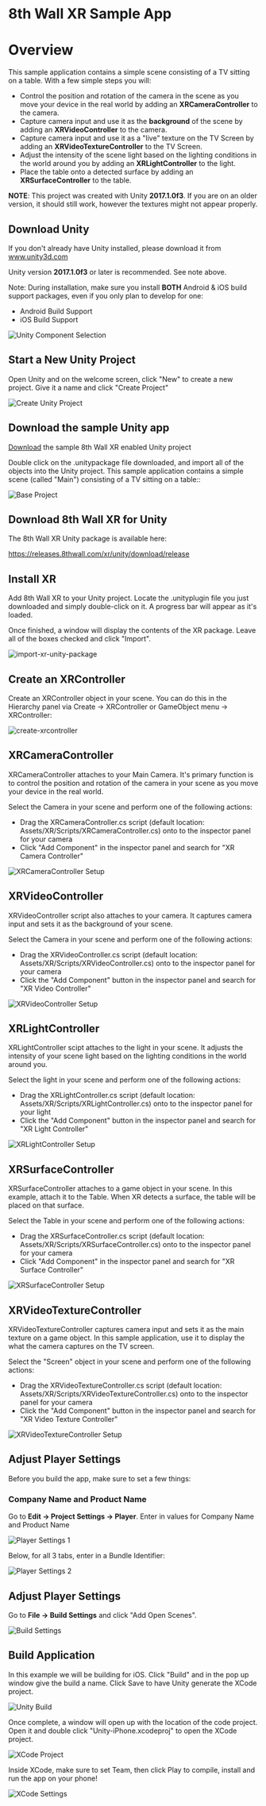 # 8th Wall XR Sample App

# Overview

This sample application contains a simple scene consisting of a TV sitting on a table.  With a few simple steps you will:

* Control the position and rotation of the camera in the scene as you move your device in the real world by adding an **XRCameraController** to the camera.
* Capture camera input and use it as the **background** of the scene by adding an **XRVideoController** to the camera.
* Capture camera input and use it as a "live" texture on the TV Screen by adding an **XRVideoTextureController** to the TV Screen.
* Adjust the intensity of the scene light based on the lighting conditions in the world around you by adding an **XRLightController** to the light.
* Place the table onto a detected surface by adding an **XRSurfaceController** to the table.

**NOTE**: This project was created with Unity **2017.1.0f3**. If you are on an older version, it should still work, however the textures might not appear properly.

## Download Unity

If you don't already have Unity installed, please download it from <a href='https://www.unity3d.com' target='_blank'>www.unity3d.com</a>

Unity version **2017.1.0f3** or later is recommended. See note above.

Note: During installation, make sure you install **BOTH** Android & iOS build support packages, even if you only plan to develop for one:

* Android Build Support
* iOS Build Support

![Unity Component Selection](images/unity-component-selection.png)

## Start a New Unity Project

Open Unity and on the welcome screen, click "New" to create a new project.  Give it a name and click "Create Project"

![Create Unity Project](images/getting-started-new-project.png)

## Download the sample Unity app

[Download](https://github.com/8thwall/xr-unity/blob/master/projects/8thWallXR-Sample/8thWallXR-SampleApp.unitypackage?raw=true) the sample 8th Wall XR enabled Unity project

Double click on the .unitypackage file downloaded, and import all of the objects into the Unity project.  This sample application contains a simple scene (called "Main") consisting of a TV sitting on a table::

![Base Project](images/getting-started-base-scene.png)

## Download 8th Wall XR for Unity

The 8th Wall XR Unity package is available here:

<a href='https://releases.8thwall.com/xr/unity/download/release' target='_blank'>https://releases.8thwall.com/xr/unity/download/release</a>

## Install XR

Add 8th Wall XR to your Unity project.  Locate the .unityplugin file you just downloaded and simply double-click on it.  A progress bar will appear as it's loaded.

Once finished, a window will display the contents of the XR package.  Leave all of the boxes checked and click "Import".

![import-xr-unity-package](images/getting-started-import-xr-unity-package.png)

## Create an XRController

Create an XRController object in your scene. You can do this in the Hierarchy panel via Create -> XRController or GameObject menu -> XRController:

![create-xrcontroller](images/getting-started-create-xrcontroller.png)

## XRCameraController

XRCameraController attaches to your Main Camera.  It's primary function is to control the position and rotation of the camera in your scene as you move your device in the real world.

Select the Camera in your scene and perform one of the following actions:

* Drag the XRCameraController.cs script (default location: Assets/XR/Scripts/XRCameraController.cs) onto to the inspector panel for your camera
* Click "Add Component" in the inspector panel and search for "XR Camera Controller"

![XRCameraController Setup](images/xr-camera-controller.png)

## XRVideoController

XRVideoController script also attaches to your camera.  It captures camera input and sets it as the background of your scene.

Select the Camera in your scene and perform one of the following actions:

* Drag the XRVideoController.cs script (default location: Assets/XR/Scripts/XRVideoController.cs) onto to the inspector panel for your camera
* Click the "Add Component" button in the inspector panel and search for "XR Video Controller"

![XRVideoController Setup](images/xr-video-controller.png)

## XRLightController

XRLightController scipt attaches to the light in your scene.  It adjusts the intensity of your scene light based on the lighting conditions in the world around you.

Select the light in your scene and perform one of the following actions:

* Drag the XRLightController.cs script (default location: Assets/XR/Scripts/XRLightController.cs) onto to the inspector panel for your light
* Click the "Add Component" button in the inspector panel and search for "XR Light Controller"

![XRLightController Setup](images/xr-light-controller.png)

## XRSurfaceController

XRSurfaceController attaches to a game object in your scene.  In this example, attach it to the Table.  When XR detects a surface, the table will be placed on that surface.

Select the Table in your scene and perform one of the following actions:

* Drag the XRSurfaceController.cs script (default location: Assets/XR/Scripts/XRSurfaceController.cs) onto to the inspector panel for your camera
* Click "Add Component" in the inspector panel and search for "XR Surface Controller"

![XRSurfaceController Setup](images/xr-surface-controller.png)

## XRVideoTextureController

XRVideoTextureController captures camera input and sets it as the main texture on a game object.  In this sample application, use it to display the what the camera captures on the TV screen.

Select the "Screen" object in your scene and perform one of the following actions:

* Drag the XRVideoTextureController.cs script (default location: Assets/XR/Scripts/XRVideoTextureController.cs) onto to the inspector panel for your camera
* Click the "Add Component" button in the inspector panel and search for "XR Video Texture Controller"

![XRVideoTextureController Setup](images/xr-video-texture-controller.png)

## Adjust Player Settings

Before you build the app, make sure to set a few things:

### Company Name and Product Name

Go to **Edit -> Project Settings -> Player**.  Enter in values for Company Name and Product Name

![Player Settings 1](images/player-settings-1.png)

Below, for all 3 tabs, enter in a Bundle Identifier:

![Player Settings 2](images/player-settings-2.png)

## Adjust Player Settings

Go to **File -> Build Settings** and click "Add Open Scenes".

![Build Settings](images/build-settings.png)

## Build Application

In this example we will be building for iOS.  Click "Build" and in the pop up window give the build a name.  Click Save to have Unity generate the XCode project.

![Unity Build](images/unity-build.png)

Once complete, a window will open up with the location of the code project.  Open it and double click "Unity-iPhone.xcodeproj" to open the XCode project.

![XCode Project](images/xcode-project.png)

Inside XCode, make sure to set Team, then click Play to compile, install and run the app on your phone!

![XCode Settings](images/xcode-settings.png)


